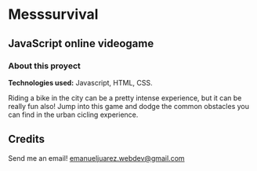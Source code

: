 # Messsurvival

## JavaScript online videogame  

### About this proyect

**Technologies used:** Javascript, HTML, CSS.

Riding a bike in the city can be a pretty intense experience, but it can be really fun also! Jump into this game and dodge the common obstacles you can find in the urban cicling experience.

## Credits

Send me an email! [emanueljuarez.webdev@gmail.com](mailto:emanueljuarez.webdev@gmail.com) 